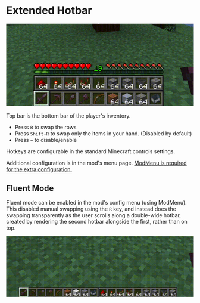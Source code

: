 Extended Hotbar
===============

![GIF shows the hotbar swapping mechanic, with both full and individual item swaps.](example.gif "Mod Example GIF")

Top bar is the bottom bar of the player's inventory.

* Press `R` to swap the rows
* Press `Shift-R` to swap only the items in your hand. (Disabled by default)
* Press `=` to disable/enable

Hotkeys are configurable in the standard Minecraft controls settings.

Additional configuration is in the mod's menu page. [ModMenu is required for the extra configuration.](https://www.curseforge.com/minecraft/mc-mods/modmenu)

## Fluent Mode

Fluent mode can be enabled in the mod's config menu (using ModMenu). This disabled manual swapping using the `R` key,
and instead does the swapping transparently as the user scrolls along a double-wide hotbar, created by rendering the
second hotbar alongside the first, rather than on top.

![GIF shows the fluent extended hotbar mechanic.](fluent.gif "Mod Example Fluent GIF")
